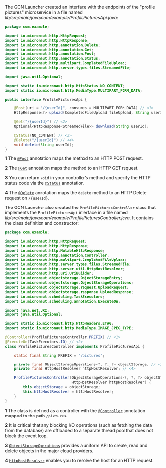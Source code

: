 The GCN Launcher created an interface with the endpoints of the "profile pictures" microservice in a file named _lib/src/main/java/com/example/ProfilePicturesApi.java_:

```java
package com.example;

import io.micronaut.http.HttpRequest;
import io.micronaut.http.HttpResponse;
import io.micronaut.http.annotation.Delete;
import io.micronaut.http.annotation.Get;
import io.micronaut.http.annotation.Post;
import io.micronaut.http.annotation.Status;
import io.micronaut.http.multipart.CompletedFileUpload;
import io.micronaut.http.server.types.files.StreamedFile;

import java.util.Optional;

import static io.micronaut.http.HttpStatus.NO_CONTENT;
import static io.micronaut.http.MediaType.MULTIPART_FORM_DATA;

public interface ProfilePicturesApi {

    @Post(uri = "/{userId}", consumes = MULTIPART_FORM_DATA) // <1>
    HttpResponse<?> upload(CompletedFileUpload fileUpload, String userId, HttpRequest<?> request);

    @Get("/{userId}") // <2>
    Optional<HttpResponse<StreamedFile>> download(String userId);

    @Status(NO_CONTENT) // <3>
    @Delete("/{userId}") // <4>
    void delete(String userId);
}
```
**1** The [`@Post`](https://docs.micronaut.io/latest/api/io/micronaut/http/annotation/Post.html) annotation maps the method to an HTTP POST request.

**2** The [`@Get`](https://docs.micronaut.io/latest/api/io/micronaut/http/annotation/Get.html) annotation maps the method to an HTTP GET request.

**3** You can return `void` in your controller’s method and specify the HTTP status code via the [`@Status`](https://docs.micronaut.io/latest/api/io/micronaut/http/annotation/Status.html) annotation.

**4** The [`@Delete`](https://docs.micronaut.io/latest/api/io/micronaut/http/annotation/Delete.html) annotation maps the `delete` method to an HTTP Delete request on `/{userId}`.

The GCN Launcher also created the `ProfilePicturesController` class that implements the `ProfilePicturesApi` interface in a file named _lib/src/main/java/com/example/ProfilePicturesController.java_. It contains the class definition and constructor:

```java
package com.example;

import io.micronaut.http.HttpRequest;
import io.micronaut.http.HttpResponse;
import io.micronaut.http.MutableHttpResponse;
import io.micronaut.http.annotation.Controller;
import io.micronaut.http.multipart.CompletedFileUpload;
import io.micronaut.http.server.types.files.StreamedFile;
import io.micronaut.http.server.util.HttpHostResolver;
import io.micronaut.http.uri.UriBuilder;
import io.micronaut.objectstorage.ObjectStorageEntry;
import io.micronaut.objectstorage.ObjectStorageOperations;
import io.micronaut.objectstorage.request.UploadRequest;
import io.micronaut.objectstorage.response.UploadResponse;
import io.micronaut.scheduling.TaskExecutors;
import io.micronaut.scheduling.annotation.ExecuteOn;

import java.net.URI;
import java.util.Optional;

import static io.micronaut.http.HttpHeaders.ETAG;
import static io.micronaut.http.MediaType.IMAGE_JPEG_TYPE;

@Controller(ProfilePicturesController.PREFIX) // <1>
@ExecuteOn(TaskExecutors.IO) // <2>
class ProfilePicturesController implements ProfilePicturesApi {

    static final String PREFIX = "/pictures";

    private final ObjectStorageOperations<?, ?, ?> objectStorage; // <3>
    private final HttpHostResolver httpHostResolver; // <4>

    ProfilePicturesController(ObjectStorageOperations<?, ?, ?> objectStorage,
                              HttpHostResolver httpHostResolver) {
        this.objectStorage = objectStorage;
        this.httpHostResolver = httpHostResolver;
    }
}
```
**1** The class is defined as a controller with the [`@Controller`](https://docs.micronaut.io/latest/api/io/micronaut/http/annotation/Controller.html) annotation mapped to the path `/pictures`.

**2** It is critical that any blocking I/O operations (such as fetching the data from the database) are offloaded to a separate thread pool that does not block the event loop.

**3** [`ObjectStorageOperations`](https://micronaut-projects.github.io/micronaut-object-storage/latest/guide/) provides a uniform API to create, read and delete objects in the major cloud providers.

**4** [`HttpHostResolver`](https://docs.micronaut.io/latest/api/io/micronaut/http/server/util/HttpHostResolver.html) enables you to resolve the host for an HTTP request.
